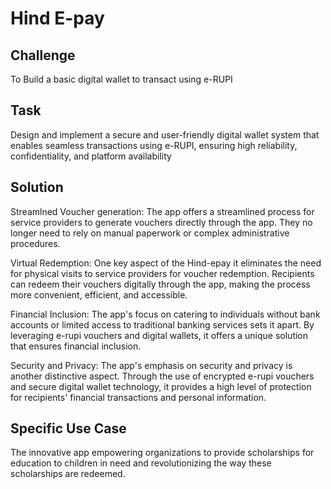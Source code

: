 # Hind E-pay

## Challenge
To Build a basic digital wallet to transact using e-RUPI

## Task
Design and implement a secure and user-friendly digital wallet system that enables seamless transactions using e-RUPI, ensuring high reliability, confidentiality, and platform availability

## Solution
Streamlned Voucher generation: The app offers a streamlined process for service providers to generate vouchers directly through the app. They no longer need to rely on manual paperwork or complex administrative procedures.

Virtual Redemption: One key aspect of the Hind-epay it eliminates the need for physical visits to service providers for voucher redemption. Recipients can redeem their vouchers digitally through the app, making the process more convenient, efficient, and accessible. 

Financial Inclusion: The app's focus on catering to individuals without bank accounts or limited access to traditional banking services sets it apart. By leveraging e-rupi vouchers and digital wallets, it offers a unique solution that ensures financial inclusion.

Security and Privacy: The app's emphasis on security and privacy is another distinctive aspect. Through the use of encrypted e-rupi vouchers and secure digital wallet technology, it provides a high level of protection for recipients' financial transactions and personal information.


## Specific Use Case
The innovative app empowering organizations to provide scholarships for education to children in need and revolutionizing the way these scholarships are redeemed.
